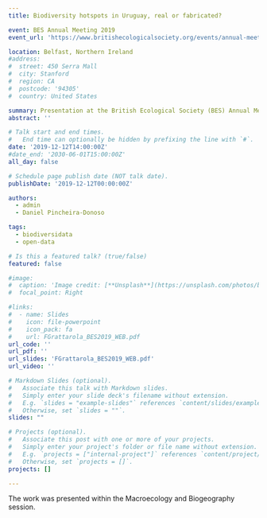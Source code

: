 ```yaml
---
title: Biodiversity hotspots in Uruguay, real or fabricated?

event: BES Annual Meeting 2019
event_url: 'https://www.britishecologicalsociety.org/events/annual-meeting-2019/'

location: Belfast, Northern Ireland
#address:
#  street: 450 Serra Mall
#  city: Stanford
#  region: CA
#  postcode: '94305'
#  country: United States

summary: Presentation at the British Ecological Society (BES) Annual Meeting 2019
abstract: ''

# Talk start and end times.
#   End time can optionally be hidden by prefixing the line with `#`.
date: '2019-12-12T14:00:00Z'
#date_end: '2030-06-01T15:00:00Z'
all_day: false

# Schedule page publish date (NOT talk date).
publishDate: '2019-12-12T00:00:00Z'

authors:
  - admin
  - Daniel Pincheira-Donoso

tags:
  - biodiversidata
  - open-data

# Is this a featured talk? (true/false)
featured: false

#image:
#  caption: 'Image credit: [**Unsplash**](https://unsplash.com/photos/bzdhc5b3Bxs)'
#  focal_point: Right

#links:
#  - name: Slides
#    icon: file-powerpoint
#    icon_pack: fa
#    url: FGrattarola_BES2019_WEB.pdf
url_code: ''
url_pdf: ''
url_slides: 'FGrattarola_BES2019_WEB.pdf'
url_video: ''

# Markdown Slides (optional).
#   Associate this talk with Markdown slides.
#   Simply enter your slide deck's filename without extension.
#   E.g. `slides = "example-slides"` references `content/slides/example-slides.md`.
#   Otherwise, set `slides = ""`.
slides: ""

# Projects (optional).
#   Associate this post with one or more of your projects.
#   Simply enter your project's folder or file name without extension.
#   E.g. `projects = ["internal-project"]` references `content/project/deep-learning/index.md`.
#   Otherwise, set `projects = []`.
projects: []

---
```


The work was presented within the Macroecology and Biogeography session.
